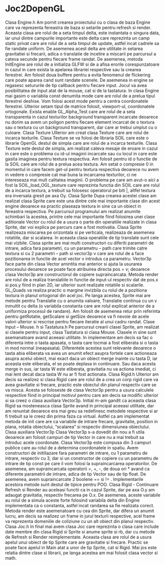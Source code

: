# Joc2DopenGL
Clasa Engine.h
Am pornit crearea proiectului cu o clasa de baza Engine care va reprezenta fereastra de baza si setarile pentru refresh si render.
Aceasta clasa are rolul de a seta timpul delta, este instantata o singura data, iar unul dintre campurile importante este delta care reprezinta un camp static privat care are rolul de a seta timpul de update, astfel incat cadrele sa fie randate uniform. De asemenea acest delta are utilitate in setarea gravitatiei si frecarii, adica o translatie de incetire a miscarii pe parcursul a cateva secunde pentru fiecare frame randat.
De asemenea, metoda InitEngine are rolul de a initializa GLFW si de a afisa erorile corespunzatoare in cazul in care exista la apelarea librariei respective sau la crearea ferestrei.
Am folosit doua buffere pentru a evita fenomenul de flickering care poate aparea cand sunt randate scenele. De asemenea in engine se regasesc setururile de tip callback pentru fiecare input. Jocul va avea posibilitatea de input atat de la mouse, cat si de la tastatura.
In clasa Engine mai gasim o variabila const denumita mode care are rolul de a prelua tipul ferestrei deshise. Vom folosi acest mode pentru a centra coordonatele ferestrei.
Ulterior setam tipul de matrice folosit, viewport-ul, coordonatele ortogonale. Exista enable GL_Alpha_Test care are rolul de a seta transparenta in cazul texturilor background transparent incarcate deoarece nu dorim sa avem un poligon pentru fiecare element incarcat de o textura sau o textura cu un background transparent, dar care ar trebui umplut cu o culoare.
Clasa Texture
Ulterior am creat clasa Texture care are rolul de incarca texturile. Clasa Texture se va folosi de libraria SOIL care este o librarie OpenGL destul de simpla care are rolul de a incarca texturile. Clasa Texture este destul de simpla, am realizat cateva mesaje de eroare in cazul in care este o problema cu id-ul imaginii incarcate sau cu locul in care este gasita imaginea pentru textura respectiva.
Am folosit pentru id o functie de la SOIL care are rolul de a prelua acea textura. Am setat o compresie 0 in momentul in care facem get-ul pentru textura respectiva deoarece nu avem in vedere o compresie cat mai buna la incarcarea texturilor, ci ne intereseaza mai mult calitatea imaginii. O problema pe care am avut-o aici a fost la SOIL_load_OGL_texture care reprezinta functia din SOIL care are rolul de a incarca textura, a trebuit sa folosesc operatorul pe biti |, altfel textura era inversata gresit pe axa Oy.
Clasa Sprite
Dupa crearea acestei clase am realizat clasa Sprite care este una dintre cele mai importante clase din acest engine deoarece ea practic plaseaza textura in sine ca un obiect in fereastra respectiva. Pe parcursul programului am realizat anumite schimbari la acestea, printre cele mai importante fiind folosirea unei clase aditionale Vector cu rolul de a usura o parte din operatiile realizate in clasa Sprite, dar voi explica pe parcurs care a fost motivatia.
Clasa Sprite realizeaza miscarea pe orizontala si pe verticala, realizeaza de asemenea rotatiile, dar si scalarea. In aceasta clasa operatiile de tip translate sunt cele mai vizbile. Clasa sprite are mai multi constructori cu diferiti parametri de intrare, adica fara parametri, cu un parametru – path care trimite catre textura si cu 2 parametri – path si vector3p v care are rolul de a face pozitionarea in functie de acel vector v introdus ca parametru. Vector3p face parte din clasa Vector amintita mai anterior si ajuta la usurarea procesului deoarece se poate face atribuirea directa pos = v; deoarece clasa Vector3p are constructorul de copiere supraincarcata.
Metoda render are rolul de a realiza translatiile in functie de input-ul respectiv dat de pos.x si pos.y fiind in plan 2D, iar ulterior sunt realizate rotatiile si scalarile.
GL_Quads va realiza practic o margine invizbila cu rolul de a pozitiona textura in planul ortogonal din acel joc.
Pe langa acestea, Sprite mai are metode pentru Translatie cu o anumita valoare, Translatie continua cu un v inmultit cu delta (o variabila constanta care are rolul explicat anterior de a uniformiza procesul de randare).
Am folosit de asemenea retur prin referinta pentru getRotatie, getScalare si getSize deoarece va fi nevoie de acele valori ulterior si rescrise pentru fiecare iteratie al unui cadru randat.
Clase Input – Mouse. h si Tastatura.h
Pe parcursul crearii clasei Sprite, am realizat si clasele pentru input, clasa Tastatura si clasa Mouse. Clasele in sine sunt asemanatoare avand aceeasi utilitate. In implementare am decis sa fac o diferenta intre o tasta apasata, o tasta care tocmai a fost eliberata si o tasta in mod normal (neapasata). Diferentele acestea sunt relevante deoarece o tasta abia eliberata va avea un anumit efect asupra fortele care actioneaza asupra acelui obiect, mai exact daca un obiect merge inainte cu tasta D, iar aceasta este eliberata, el se poate deplasa in continuare. Sau daca acesta merge in sus, iar tasta W este eliberata, gravitatia nu va actiona imediat, ci mai lent decat daca tasta W nu ar fi fost actionata.
Clasa Rigid.h
Ulterior am decis sa realizez si clasa Rigid care are rolul de a crea un corp rigid care va avea gravitatie si frecare, practic este obiectul din planul respectiv care se va misca. Acesta se foloseste de clasa Vector3p pentru a usura calculele respective fiind in principal motivul pentru care am decis sa modific ulterior si sa creez o clasa auxiliara Vector3p. Initial m-am gandit ca aceasta clasa Rigid sa mosteneasca clasa Sprite avand in principal aceeasi utilitate, dar am renuntat deoarece era mai greu sa redefinesc metodele respective si ar fi trebuit sa le creez din prima faza ca virtual. Astfel ca am implementat metoda de init care are ca variabile de intrare frecare, gravitatie, position in plana, rotatia obiectului, “scalarea” si respectiv dimensiunea obiectului.
Clasa auxiliara Vector3p
Clasa Vector3p s-a dovedit din nou a fi utila deoarece am folosit campuri de tip Vector in care nu a mai trebuit sa introduc acele coordonate. Clasa Vector3p este compusa din 3 campuri publice care au rolul de a determina coordonatele in spatiu. Avem constructori de initiliazare fara parametri de intrare, cu 1 parametru de intrare, respectiv cu 3, dar si un constructor de copiere cu un parametru de intrare de tip const pe care il vom folosi la supraincarcarea operatorilor.
De asemenea, am supraincarcata operatorii =, +, -, de doua ori * avand ca diferente parametrii de intrare, adica de tip Vector sau de tip float. De asemenea, avem supraincarcate 2 boolene == si != . Implementarile acestora metode sunt destul de tipice pentru POO.
	Clasa Rigid - Continuare
Refresh si Render au aceleasi functii ca in cazul Sprite, dar pe axa O.y am adaugat gravitatia, respectiv frecarea pe O.x. De asemenea, aceste variabile au rolul de a simula aceste forte folosind variabila delta din Engine implementata ca o constanta, astfel incat randarea sa fie realizata corect.
Metoda render este asemenatoare cu cea din Sprite, dar difera un anumit lucru, am decis sa realizez un frame in jurul texturii respective, acel frame va reprezenta domeniile de coliziune cu un alt obiect din planul respectiv. 
Clasa Joc.h
In final mai avem clasa Joc care reprezinta o clasa care include date membre din clasa Rigid si Sprite si anume sprite si rb, dar cu metode de Refresh si Render reimplementate. Aceasta clasa are rolul de a usura apelul unui obiect de tip Sprite care are gravitatie si frecare. Practic se poate face apelul in Main atat a unor de tip Sprite, cat si Rigid.
Mai jos este relatia dintre clase si librarii, pe langa acestea am mai folosit clasa vector si math.
